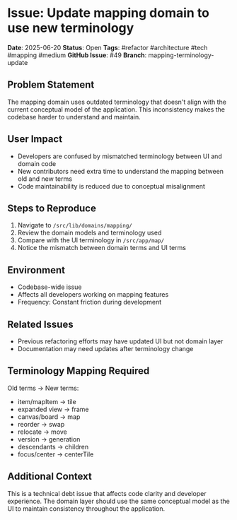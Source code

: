 # Issue: Update mapping domain to use new terminology

**Date**: 2025-06-20
**Status**: Open
**Tags**: #refactor #architecture #tech #mapping #medium
**GitHub Issue**: #49
**Branch**: mapping-terminology-update

## Problem Statement
The mapping domain uses outdated terminology that doesn't align with the current conceptual model of the application. This inconsistency makes the codebase harder to understand and maintain.

## User Impact
- Developers are confused by mismatched terminology between UI and domain code
- New contributors need extra time to understand the mapping between old and new terms
- Code maintainability is reduced due to conceptual misalignment

## Steps to Reproduce
1. Navigate to `/src/lib/domains/mapping/`
2. Review the domain models and terminology used
3. Compare with the UI terminology in `/src/app/map/`
4. Notice the mismatch between domain terms and UI terms

## Environment
- Codebase-wide issue
- Affects all developers working on mapping features
- Frequency: Constant friction during development

## Related Issues
- Previous refactoring efforts may have updated UI but not domain layer
- Documentation may need updates after terminology change

## Terminology Mapping Required
Old terms → New terms:
- item/mapItem → tile
- expanded view → frame
- canvas/board → map
- reorder → swap
- relocate → move
- version → generation
- descendants → children
- focus/center → centerTile

## Additional Context
This is a technical debt issue that affects code clarity and developer experience. The domain layer should use the same conceptual model as the UI to maintain consistency throughout the application.